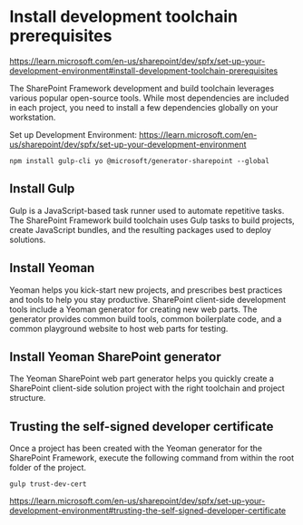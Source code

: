 # Install development toolchain prerequisites

https://learn.microsoft.com/en-us/sharepoint/dev/spfx/set-up-your-development-environment#install-development-toolchain-prerequisites

The SharePoint Framework development and build toolchain leverages various popular open-source tools. While most dependencies are included in each project, you need to install a few dependencies globally on your workstation.

Set up Development Environment: https://learn.microsoft.com/en-us/sharepoint/dev/spfx/set-up-your-development-environment

`npm install gulp-cli yo @microsoft/generator-sharepoint --global`

## Install Gulp

Gulp is a JavaScript-based task runner used to automate repetitive tasks. The SharePoint Framework build toolchain uses Gulp tasks to build projects, create JavaScript bundles, and the resulting packages used to deploy solutions.

## Install Yeoman

Yeoman helps you kick-start new projects, and prescribes best practices and tools to help you stay productive. SharePoint client-side development tools include a Yeoman generator for creating new web parts. The generator provides common build tools, common boilerplate code, and a common playground website to host web parts for testing.

## Install Yeoman SharePoint generator

The Yeoman SharePoint web part generator helps you quickly create a SharePoint client-side solution project with the right toolchain and project structure.

## Trusting the self-signed developer certificate

Once a project has been created with the Yeoman generator for the SharePoint Framework, execute the following command from within the root folder of the project.

`gulp trust-dev-cert`

https://learn.microsoft.com/en-us/sharepoint/dev/spfx/set-up-your-development-environment#trusting-the-self-signed-developer-certificate
